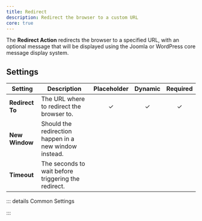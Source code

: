 ```yaml
---
title: Redirect
description: Redirect the browser to a custom URL
core: true
---
```


<!--@include: ./_partials/intro-->

The **Redirect Action** redirects the browser to a specified URL, with an optional message that will be displayed using the Joomla or WordPress core message display system.

## Settings

| Setting | Description | Placeholder | Dynamic | Required |
| ------- | ----------- | :---------: | :-----: | :------: |
| **Redirect To** | The URL where to redirect the browser to. | &#x2713; | &#x2713; | &#x2713; |
| **New Window** | Should the redirection happen in a new window instead. |
| **Timeout** | The seconds to wait before triggering the redirect. |

::: details Common Settings
<!--@include: ./_partials/common-settings-->
:::
